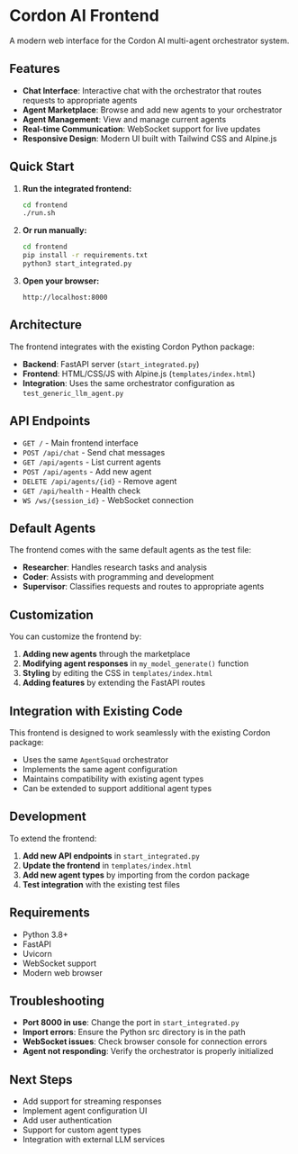 # Cordon AI Frontend

A modern web interface for the Cordon AI multi-agent orchestrator system.

## Features

- **Chat Interface**: Interactive chat with the orchestrator that routes requests to appropriate agents
- **Agent Marketplace**: Browse and add new agents to your orchestrator
- **Agent Management**: View and manage current agents
- **Real-time Communication**: WebSocket support for live updates
- **Responsive Design**: Modern UI built with Tailwind CSS and Alpine.js

## Quick Start

1. **Run the integrated frontend:**
   ```bash
   cd frontend
   ./run.sh
   ```

2. **Or run manually:**
   ```bash
   cd frontend
   pip install -r requirements.txt
   python3 start_integrated.py
   ```

3. **Open your browser:**
   ```
   http://localhost:8000
   ```

## Architecture

The frontend integrates with the existing Cordon Python package:

- **Backend**: FastAPI server (`start_integrated.py`)
- **Frontend**: HTML/CSS/JS with Alpine.js (`templates/index.html`)
- **Integration**: Uses the same orchestrator configuration as `test_generic_llm_agent.py`

## API Endpoints

- `GET /` - Main frontend interface
- `POST /api/chat` - Send chat messages
- `GET /api/agents` - List current agents
- `POST /api/agents` - Add new agent
- `DELETE /api/agents/{id}` - Remove agent
- `GET /api/health` - Health check
- `WS /ws/{session_id}` - WebSocket connection

## Default Agents

The frontend comes with the same default agents as the test file:

- **Researcher**: Handles research tasks and analysis
- **Coder**: Assists with programming and development
- **Supervisor**: Classifies requests and routes to appropriate agents

## Customization

You can customize the frontend by:

1. **Adding new agents** through the marketplace
2. **Modifying agent responses** in `my_model_generate()` function
3. **Styling** by editing the CSS in `templates/index.html`
4. **Adding features** by extending the FastAPI routes

## Integration with Existing Code

This frontend is designed to work seamlessly with the existing Cordon package:

- Uses the same `AgentSquad` orchestrator
- Implements the same agent configuration
- Maintains compatibility with existing agent types
- Can be extended to support additional agent types

## Development

To extend the frontend:

1. **Add new API endpoints** in `start_integrated.py`
2. **Update the frontend** in `templates/index.html`
3. **Add new agent types** by importing from the cordon package
4. **Test integration** with the existing test files

## Requirements

- Python 3.8+
- FastAPI
- Uvicorn
- WebSocket support
- Modern web browser

## Troubleshooting

- **Port 8000 in use**: Change the port in `start_integrated.py`
- **Import errors**: Ensure the Python src directory is in the path
- **WebSocket issues**: Check browser console for connection errors
- **Agent not responding**: Verify the orchestrator is properly initialized

## Next Steps

- Add support for streaming responses
- Implement agent configuration UI
- Add user authentication
- Support for custom agent types
- Integration with external LLM services
